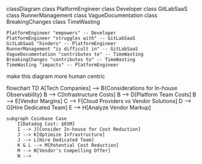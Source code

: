 

classDiagram
    class PlatformEngineer
    class Developer
    class GitLabSaaS
    class RunnerManagement
    class VagueDocumentation
    class BreakingChanges
    class TimeWasting

    PlatformEngineer "empowers" -- Developer
    PlatformEngineer "struggles with" -- GitLabSaaS
    GitLabSaaS "hinders" -- PlatformEngineer
    RunnerManagement "is difficult in" -- GitLabSaaS
    VagueDocumentation "contributes to" -- TimeWasting
    BreakingChanges "contributes to" -- TimeWasting
    TimeWasting "impacts" -- PlatformEngineer

make this diagram more human centric

flowchart TD
    A[Tech Companies] --> B{Considerations for In-house Observability}
    B --> C[Infrastructure Costs]
    B --> D[Platform Team Costs]
    B --> E[Vendor Margins]
    C --> F[Cloud Providers vs Vendor Solutions]
    D --> G[Hire Dedicated Team]
    E --> H[Analyze Vendor Markup]

    subgraph Coinbase Case
        I[Datadog Cost: $65M]
        I --> J[Consider In-house for Cost Reduction]
        J --> K[Optimize Infrastructure]
        J --> L[Hire Dedicated Team]
        K & L --> M[Potential Cost Reduction]
        M --> N[Vendor's Compelling Offer]
        N -->
        